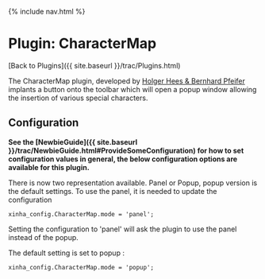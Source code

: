 {% include nav.html %}

# Plugin: CharacterMap

[Back to Plugins]({{ site.baseurl }}/trac/Plugins.html)

The CharacterMap plugin, developed by [Holger Hees & Bernhard Pfeifer](http://www.systemconcept.de/) implants a button onto the toolbar which will open a popup window allowing the insertion of various special characters.

## Configuration

**See the [NewbieGuide]({{ site.baseurl }}/trac/NewbieGuide.html#ProvideSomeConfiguration) for how to set configuration values in general, the below configuration options are available for this plugin.**

There is now two representation available. Panel or Popup, popup version is the default settings. To use the panel, it is needed to update the configuration


```
xinha_config.CharacterMap.mode = 'panel';
```

Setting the configuration to 'panel' will ask the plugin to use the panel instead of the popup.

The default setting is set to popup :

```
xinha_config.CharacterMap.mode = 'popup';
```

